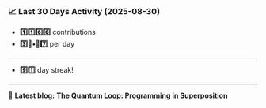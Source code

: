 <!--START_STATS-->
### 📈 Last 30 Days Activity (2025-08-30)  
- **1️⃣1️⃣6️⃣6️⃣** contributions  
- **3️⃣🎱•🎱7️⃣** per day
---
- **9️⃣1️⃣** day streak!
---
📝 **Latest blog:** [**The Quantum Loop: Programming in Superposition**](https://andriak.com/blog/quantum-loop)
<!--END_STATS-->
